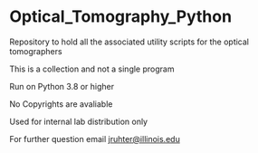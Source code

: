 # Optical_Tomography_Python
Repository to hold all the associated utility scripts for the optical tomographers

This is a collection and not a single program

Run on Python 3.8 or higher

No Copyrights are avaliable

Used for internal lab distribution only

For further question email jruhter@illinois.edu
